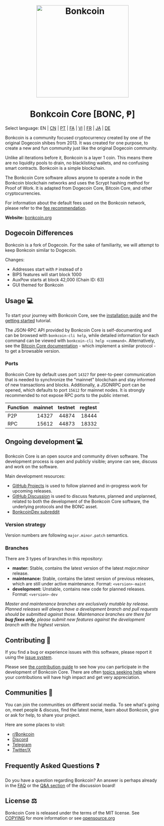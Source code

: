 <h1 align="center">
<img src="https://i.imgur.com/DDkfI9i.png" alt="Bonkcoin" width="300"/>
<br/><br/>
Bonkcoin Core [BONC, Ᵽ]
</h1>

Select language: EN | [CN](./README_zh_CN.md) | [PT](./README_pt_BR.md) | [FA](./README_fa_IR.md) | [VI](./README_vi_VN.md) | [FR](./README_fr_FR.md) | [JA](./README_ja_JP.md) | [DE](./README_de_DE.md)

Bonkcoin is a community focused cryptocurrency created by one of the original Dogecoin shibes from 2013. It was created for one purpose, to create a new and fun community just like the original Dogecoin community.

Unlike all iterations before it, Bonkcoin is a layer 1 coin. This means there are no liquidity pools to drain, no blacklisting wallets, and no confusing smart contracts. Bonkcoin is a simple blockchain.

The Bonkcoin Core software allows anyone to operate a node in the Bonkcoin blockchain networks and uses the Scrypt hashing method for Proof of Work. It is adapted from Dogecoin Core, Bitcoin Core, and other cryptocurrencies.

For information about the default fees used on the Bonkcoin network, please
refer to the [fee recommendation](doc/fee-recommendation.md).

**Website:** [bonkcoin.org](https://bonkcoin.org)

## Dogecoin Differences

Bonkcoin is a fork of Dogecoin. For the sake of familiarity, we will attempt to keep Bonkcoin similar to Dogecoin.

Changes:

* Addresses start with `P` instead of `D`
* BIPS features will start block 1000
* AuxPow starts at block 42,000 (Chain ID: 63)
* GUI themed for Bonkcoin

## Usage 💻

To start your journey with Bonkcoin Core, see the [installation guide](INSTALL.md) and the [getting started](doc/getting-started.md) tutorial.

The JSON-RPC API provided by Bonkcoin Core is self-documenting and can be browsed with `bonkcoin-cli help`, while detailed information for each command can be viewed with `bonkcoin-cli help <command>`. Alternatively, see the [Bitcoin Core documentation](https://developer.bitcoin.org/reference/rpc/) - which implement a similar protocol - to get a browsable version.

### Ports

Bonkcoin Core by default uses port `14327` for peer-to-peer communication that
is needed to synchronize the "mainnet" blockchain and stay informed of new
transactions and blocks. Additionally, a JSONRPC port can be opened, which
defaults to port `15612` for mainnet nodes. It is strongly recommended to not
expose RPC ports to the public internet.

| Function | mainnet | testnet | regtest |
| :------- | ------: | ------: | ------: |
| P2P      |   14327 |   44874 |   18444 |
| RPC      |   15612 |   44873 |   18332 |

## Ongoing development 💻

Bonkcoin Core is an open source and community driven software. The development
process is open and publicly visible; anyone can see, discuss and work on the
software.

Main development resources:

* [GitHub Projects](https://github.com/bonkcoinppc/bonkcoin/projects) is used to
  follow planned and in-progress work for upcoming releases.
* [GitHub Discussion](https://github.com/bonkcoinppc/bonkcoin/discussions) is used
  to discuss features, planned and unplanned, related to both the development of
  the Bonkcoin Core software, the underlying protocols and the BONC asset.
* [BonkcoinDev subreddit](https://www.reddit.com/r/bonkcoindev/)

### Version strategy
Version numbers are following ```major.minor.patch``` semantics.

### Branches
There are 3 types of branches in this repository:

- **master:** Stable, contains the latest version of the latest *major.minor* release.
- **maintenance:** Stable, contains the latest version of previous releases, which are still under active maintenance. Format: ```<version>-maint```
- **development:** Unstable, contains new code for planned releases. Format: ```<version>-dev```

*Master and maintenance branches are exclusively mutable by release. Planned*
*releases will always have a development branch and pull requests should be*
*submitted against those. Maintenance branches are there for **bug fixes only,***
*please submit new features against the development branch with the highest version.*

## Contributing 🤝

If you find a bug or experience issues with this software, please report it
using the [issue system](https://github.com/bonkcoinppc/bonkcoin/issues/new?assignees=&labels=bug&template=bug_report.md&title=%5Bbug%5D+).

Please see [the contribution guide](CONTRIBUTING.md) to see how you can
participate in the development of Bonkcoin Core. There are often
[topics seeking help](https://github.com/bonkcoinppc/bonkcoin/labels/help%20wanted)
where your contributions will have high impact and get very appreciation.

## Communities 🐸

You can join the communities on different social media.
To see what's going on, meet people & discuss, find the latest meme, learn
about Bonkcoin, give or ask for help, to share your project.

Here are some places to visit:

* [r/Bonkcoin](https://www.reddit.com/r/bonkcoin/)
* [Discord](https://bonkcoin.org/discord)
* [Telegram](https://t.me/BonkcoinGroup)
* [Twitter/X](https://twitter.com/BonkcoinNetwork)

## Frequently Asked Questions ❓

Do you have a question regarding Bonkcoin? An answer is perhaps already in the [FAQ](doc/FAQ.md) or the [Q&A section](https://github.com/bonkcoinppc/bonkcoin/discussions/categories/q-a) of the discussion board!

## License ⚖️
Bonkcoin Core is released under the terms of the MIT license. See
[COPYING](COPYING) for more information or see
[opensource.org](https://opensource.org/licenses/MIT)
